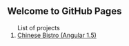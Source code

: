 ## Welcome to GitHub Pages

<ol>
List of projects

<li><a href="https://mawglih.github.io/dev/bistro/ang/index.html" target="_blank"> Chinese Bistro (Angular 1.5)</a></li>
</ol>
